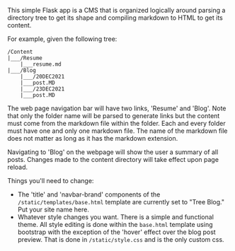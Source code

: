 This simple Flask app is a CMS that is organized logically around parsing a directory tree to get its shape and compiling markdown to HTML to get its content.

For example, given the following tree:

```
/Content
|___/Resume
    |___resume.md
|___/Blog
    |___/20DEC2021
	|___post.MD
    |___/23DEC2021
	|___post.MD
```

The web page navigation bar will have two links, 'Resume' and 'Blog'.  Note that only the folder name will be parsed to generate links but the content must come from the markdown file within the folder.  Each and every folder must have one and only one markdown file.  The name of the markdown file does not matter as long as it has the markdown extension.

Navigating to 'Blog' on the webpage will show the user a summary of all posts.  Changes made to the content directory will take effect upon page reload.

Things you'll need to change:

* The 'title' and 'navbar-brand' components of the `/static/templates/base.html` template are currently set to "Tree Blog."  Put your site name here.
* Whatever style changes you want.  There is a simple and functional theme.  All style editing is done within the `base.html` template using bootstrap with the exception of the 'hover' effect over the blog post preview.  That is done in `/static/style.css` and is the only custom css.

